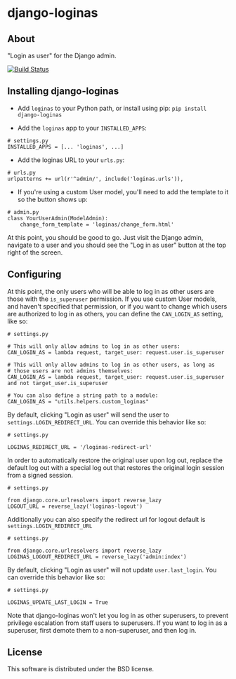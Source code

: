 django-loginas
==============

About
-----

"Login as user" for the Django admin.

[![Build Status](https://secure.travis-ci.org/stochastic-technologies/django-loginas.png?branch=master)](http://travis-ci.org/stochastic-technologies/django-loginas)


Installing django-loginas
-------------------------

* Add `loginas` to your Python path, or install using pip: `pip install django-loginas`

* Add the `loginas` app to your `INSTALLED_APPS`:

```
# settings.py
INSTALLED_APPS = [... 'loginas', ...]
```

* Add the loginas URL to your `urls.py`:

```
# urls.py
urlpatterns += url(r'^admin/', include('loginas.urls')),
```

* If you're using a custom User model, you'll need to add the template to it so the button shows up:

```
# admin.py
class YourUserAdmin(ModelAdmin):
    change_form_template = 'loginas/change_form.html'
```

At this point, you should be good to go. Just visit the Django admin, navigate to a user and you should see the "Log
in as user" button at the top right of the screen.

Configuring
-----------

At this point, the only users who will be able to log in as other users are those with the `is_superuser` permission.
If you use custom User models, and haven't specified that permission, or if you want to change which users are
authorized to log in as others, you can define the `CAN_LOGIN_AS` setting, like so:

```
# settings.py

# This will only allow admins to log in as other users:
CAN_LOGIN_AS = lambda request, target_user: request.user.is_superuser

# This will only allow admins to log in as other users, as long as
# those users are not admins themselves:
CAN_LOGIN_AS = lambda request, target_user: request.user.is_superuser and not target_user.is_superuser

# You can also define a string path to a module:
CAN_LOGIN_AS = "utils.helpers.custom_loginas"
```

By default, clicking "Login as user" will send the user to `settings.LOGIN_REDIRECT_URL`.
You can override this behavior like so:

```
# settings.py

LOGINAS_REDIRECT_URL = '/loginas-redirect-url'
```

In order to automatically restore the original user upon log out, replace the default log out
with a special log out that restores the original login session from a signed session.

```
# settings.py

from django.core.urlresolvers import reverse_lazy
LOGOUT_URL = reverse_lazy('loginas-logout')
```

Additionally you can also specify the redirect url for logout default is `settings.LOGIN_REDIRECT_URL`

```
# settings.py

from django.core.urlresolvers import reverse_lazy
LOGINAS_LOGOUT_REDIRECT_URL = reverse_lazy('admin:index')
```

By default, clicking "Login as user" will not update `user.last_login`.
You can override this behavior like so:

```
# settings.py

LOGINAS_UPDATE_LAST_LOGIN = True
```

Note that django-loginas won't let you log in as other superusers, to prevent
privilege escalation from staff users to superusers. If you want to log in as
a superuser, first demote them to a non-superuser, and then log in.

License
-------

This software is distributed under the BSD license.
